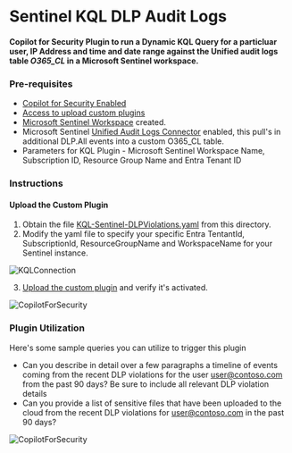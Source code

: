 # Sentinel KQL DLP Audit Logs

#### Copilot for Security Plugin to run a Dynamic KQL Query for a particluar user, IP Address and time and date range against the Unified audit logs table *O365_CL* in a Microsoft Sentinel workspace.

### Pre-requisites

* [Copilot for Security Enabled](https://learn.microsoft.com/en-us/security-copilot/get-started-security-copilot#onboarding-to-microsoft-security-copilot)
* [Access to upload custom plugins](https://learn.microsoft.com/en-us/security-copilot/manage-plugins?tabs=securitycopilotplugin#managing-custom-plugins)
* [Microsoft Sentinel Workspace](https://learn.microsoft.com/en-us/azure/sentinel/quickstart-onboard) created.
* Microsoft Sentinel [Unified Audit Logs Connector](https://github.com/sreedharande/IngestOffice365AuditLogs) enabled, this pull's in additional DLP.All events into a custom O365_CL table.
* Parameters for KQL Plugin - Microsoft Sentinel Workspace Name, Subscription ID, Resource Group Name and Entra Tenant ID

### Instructions
#### Upload the Custom Plugin

1. Obtain the file [KQL-Sentinel-DLPViolations.yaml](https://github.com/SCStelz/CopilotForSecurity/blob/main/CustomPlugIns/KQL-Sentinel-DLPViolations/KQL-Sentinel-DLPViolations.yaml) from this directory.
2. Modify the yaml file to specify your specific Entra TentantId, SubscriptionId, ResourceGroupName and WorkspaceName for your Sentinel instance.

![KQLConnection](https://github.com/SCStelz/CopilotForSecurity/blob/main/Images/kql-connection.png)

3. [Upload the custom plugin](https://learn.microsoft.com/en-us/security-copilot/manage-plugins?tabs=securitycopilotplugin#add-custom-plugins) and verify it's activated.

![CopilotForSecurity](https://learn.microsoft.com/en-us/security-copilot/media/add-plugin-button.png)

### Plugin Utilization

Here's some sample queries you can utilize to trigger this plugin

* Can you describe in detail over a few paragraphs a timeline of events coming from the recent DLP violations for the user user@contoso.com from the past 90 days? Be sure to include all relevant DLP violation details
* Can you provide a list of sensitive files that have been uploaded to the cloud from the recent DLP violations for user@contoso.com in the past 90 days?

![CopilotForSecurity](https://github.com/SCStelz/CopilotForSecurity/blob/main/Images/dlp-masked.png)


